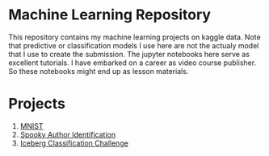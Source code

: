 # Machine Learning Repository

This repository contains my machine learning projects on kaggle data. Note that predictive or classification models I use here are not the actualy model that I use to create the submission. The jupyter notebooks here serve as excellent tutorials. I have embarked on a career as video course publisher. So these notebooks might end up as lesson materials.

# Projects
1. [MNIST](https://github.com/itratrahman/machine_learning_projects/tree/master/mnist)
2. [Spooky Author Identification](https://github.com/itratrahman/machine_learning_projects/tree/master/spookyauthoridentification)
3. [Iceberg Classification Challenge](https://github.com/itratrahman/machine_learning_projects/tree/master/icebergclassifierchallenge)
